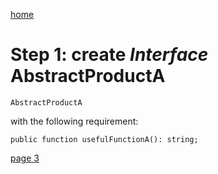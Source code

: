 [home](./page01.md)

# Step 1: create *Interface* **AbstractProductA**

```
AbstractProductA
```
with the following requirement:
```
public function usefulFunctionA(): string;
```


[page 3](./page03.md)

